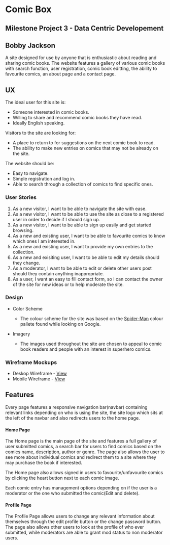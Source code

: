 # Comic Box

## Milestone Project 3 - Data Centric Developement

## Bobby Jackson

A site designed for use by anyone that is enthusiastic about reading and sharing comic books.
The website features a gallery of various comic books with search function, user registration, comic book editting,
the ability to favourite comics, an about page and a contact page.

## UX

The ideal user for this site is:
- Someone interested in comic books.
- Willing to share and recommend comic books they have read.
- Ideally English speaking.

Visitors to the site are looking for:
- A place to return to for suggestions on the next comic book to read.
- The ability to make new entries on comics that may not be already on the site.

The website should be:
- Easy to navigate.
- Simple registration and log in.
- Able to search through a collection of comics to find specific ones.

### User Stories

1. As a new visitor, I want to be able to navigate the site with ease.
2. As a new visitor, I want to be able to use the site as close to a registered user in order to decide if I should sign up.
3. As a new visitor, I want to be able to sign up easily and get started browsing.
4. As a new and existing user, I want to be able to favourite comics to know which ones I am interested in.
5. As a new and existing user, I want to provide my own entries to the collection.
6. As a new and exisiting user, I want to be able to edit my details should they change.
7. As a moderator, I want to be able to edit or delete other users post should they contain anything inappropriate.
8. As a user, I want an easy to fill contact form, so I can contact the owner of the site for new ideas or to help moderate the site.

### Design

- Color Scheme
    - The colour scheme for the site was based on the [Spider-Man](https://www.behance.net/gallery/18419415/Comic-Books-Color-Palettes) colour 
      pallete found while looking on Google.

- Imagery
    - The images used throughout the site are chosen to appeal to comic book readers and people with an interest in superhero comics.

### Wireframe Mockups

- Deskop Wireframe - [View](https://github.com/bob134552/comics/tree/master/wireframes/desktop-wf.pdf)
- Mobile Wireframe - [View](https://github.com/bob134552/comics/tree/master/wireframes/mobile-wf.pdf)

## Features

Every page features a responsive navigation bar(navbar) containing relevant links depending on who is using the site, the site logo which sits at the left of the
navbar and also redirects users to the home page.

#### Home Page

The Home page is the main page of the site and features a full gallery of user submitted comics, a search bar for users to find comics based on
the comics name, description, author or genre. The page also allows the user to see more about individual comics and redirect them to a
site where they may purchase the book if interested.

The Home page also allows signed in users to favourite/unfavourite comics by clicking the heart button next to each comic image.

Each comic entry has management options depending on if the user is a moderator or the one who submitted the comic(Edit and delete).

#### Profile Page

The Profile Page allows users to change any relevant information about themselves through the edit profile button or the change password button.
The page also allows other users to look at the profile of who ever submitted, while moderators are able to grant mod status to non moderator users.
